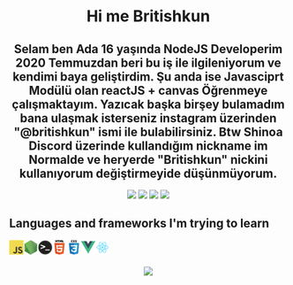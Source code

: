 <h1 align="center"> Hi me Britishkun</h1>
<h2  align="center"> Selam ben Ada 16 yaşında NodeJS Developerim 2020 Temmuzdan beri bu iş ile ilgileniyorum ve kendimi baya geliştirdim. Şu anda ise Javasciprt Modülü olan reactJS + canvas Öğrenmeye çalışmaktayım. Yazıcak başka birşey bulamadım bana ulaşmak isterseniz instagram üzerinden "@britishkun" ismi ile bulabilirsiniz. Btw Shinoa Discord üzerinde kullandığım nickname im Normalde ve heryerde "Britishkun" nickini kullanıyorum değiştirmeyide düşünmüyorum.   </h2>
<p align="center">
 <a href="https://discord.com/users/461212138346905600" target"blank_"><img src="https://img.shields.io/badge/Discord%20-7289DA.svg?&style=for-the-badge&logo=discord&logoColor=white"></a>
  <a href="https://www.github.com/britishkun" target"blank_"><img src="https://img.shields.io/badge/GitHub%20-191717.svg?&style=for-the-badge&logo=github&logoColor=white"></a>
  <a href="https://open.spotify.com/user/npkcbf8081f2slzx67s549wr4?si=xdZjsTkyTZuETZfld3OvQA" target"blank_"><img src="https://img.shields.io/badge/Spotify%20-1ed760.svg?&style=for-the-badge&logo=spotify&logoColor=white"></a>
 <a href="https://www.instagram.com/britishkun" target"blank_"><img src="https://img.shields.io/badge/INSTAGRAM%20-DC3175.svg?&style=for-the-badge&logo=instagram&logoColor=white"></a>
  

  
 ## Languages ​​and frameworks I'm trying to learn

<img align="left" alt="JavaScript" width="26px" src="https://raw.githubusercontent.com/github/explore/80688e429a7d4ef2fca1e82350fe8e3517d3494d/topics/javascript/javascript.png" />
<img align="left" alt="Node.js" width="26px" src="https://raw.githubusercontent.com/github/explore/80688e429a7d4ef2fca1e82350fe8e3517d3494d/topics/nodejs/nodejs.png" />
<img align="left" alt="Terminal" width="26px" src="https://raw.githubusercontent.com/github/explore/80688e429a7d4ef2fca1e82350fe8e3517d3494d/topics/terminal/terminal.png" />
<img align="left" alt="Html" width="26px" src="https://raw.githubusercontent.com/github/explore/80688e429a7d4ef2fca1e82350fe8e3517d3494d/topics/html/html.png"/>
<img align="left" alt="Css" width="26px" src="https://raw.githubusercontent.com/github/explore/80688e429a7d4ef2fca1e82350fe8e3517d3494d/topics/css/css.png"/>
<img align="left" alt="Vue" width="26px" src="https://raw.githubusercontent.com/github/explore/80688e429a7d4ef2fca1e82350fe8e3517d3494d/topics/vue/vue.png"/>
<img align="left" alt="react" width="26px" src="https://raw.githubusercontent.com/github/explore/80688e429a7d4ef2fca1e82350fe8e3517d3494d/topics/react/react.png"/>


</br>

##
<span> 
<p align="center">
  <img align="center" src="https://github-readme-stats.vercel.app/api?username=britishkun&show_icons=true&theme=radical" width="%100" height="200px"
</p>
</span>

